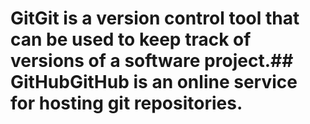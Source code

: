 # GitGit is a version control tool that can be used to keep track of versions of a software project.## GitHubGitHub is an online service for hosting git repositories.
